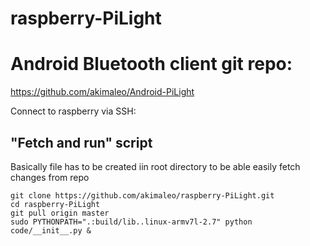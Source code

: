# raspberry-PiLight
# Android Bluetooth client git repo:
https://github.com/akimaleo/Android-PiLight

Connect to raspberry via SSH:

## "Fetch and run" script
Basically file has to be created iin root directory to be able easily fetch changes from repo

```#!/bin/bash
git clone https://github.com/akimaleo/raspberry-PiLight.git
cd raspberry-PiLight
git pull origin master
sudo PYTHONPATH=".:build/lib..linux-armv7l-2.7" python code/__init__.py &